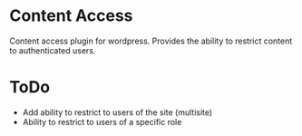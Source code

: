 Content Access
==============
Content access plugin for wordpress.  Provides the ability to restrict content to authenticated users.

# ToDo
* Add ability to restrict to users of the site (multisite)
* Ability to restrict to users of a specific role
